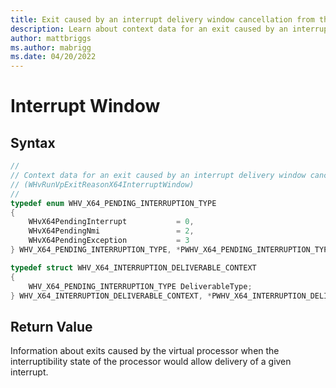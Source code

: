 ```yaml
---
title: Exit caused by an interrupt delivery window cancellation from the host
description: Learn about context data for an exit caused by an interrupt delivery window cancellation from the host.
author: mattbriggs
ms.author: mabrigg
ms.date: 04/20/2022
---
```


# Interrupt Window


## Syntax
```C
//
// Context data for an exit caused by an interrupt delivery window cancellation from the host
// (WHvRunVpExitReasonX64InterruptWindow)
//
typedef enum WHV_X64_PENDING_INTERRUPTION_TYPE
{
    WHvX64PendingInterrupt           = 0,
    WHvX64PendingNmi                 = 2,
    WHvX64PendingException           = 3
} WHV_X64_PENDING_INTERRUPTION_TYPE, *PWHV_X64_PENDING_INTERRUPTION_TYPE;

typedef struct WHV_X64_INTERRUPTION_DELIVERABLE_CONTEXT
{
    WHV_X64_PENDING_INTERRUPTION_TYPE DeliverableType;
} WHV_X64_INTERRUPTION_DELIVERABLE_CONTEXT, *PWHV_X64_INTERRUPTION_DELIVERABLE_CONTEXT;
```

## Return Value

Information about exits caused by the virtual processor when the interruptibility state of the processor would allow delivery of a given interrupt.
